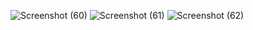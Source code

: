 ![Screenshot (60)](https://github.com/manis-saha129/Chat_Application_using_Server.io_and_Node.js/assets/139264745/9cb67eef-eb8d-4d47-af6f-9aa191762bfb)
![Screenshot (61)](https://github.com/manis-saha129/Chat_Application_using_Server.io_and_Node.js/assets/139264745/e3a97d5e-5925-4d80-88de-5f516fc0ff83)
![Screenshot (62)](https://github.com/manis-saha129/Chat_Application_using_Server.io_and_Node.js/assets/139264745/c08d46d5-b64f-491b-b170-214419e22732)
